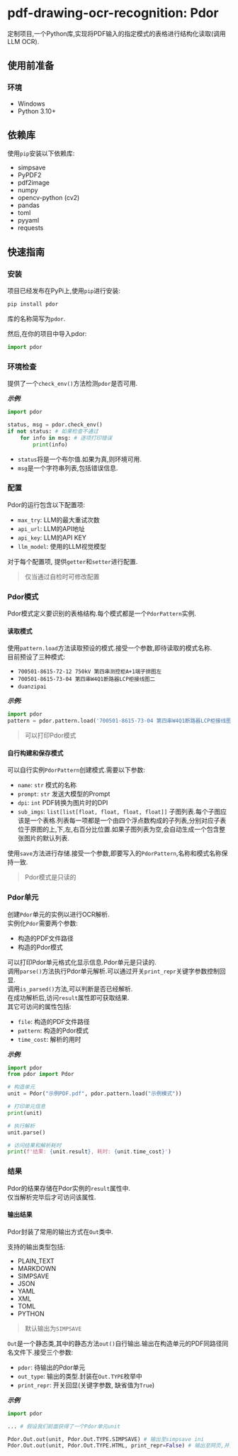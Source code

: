 # pdf-drawing-ocr-recognition: Pdor  

定制项目,一个Python库,实现将PDF输入的指定模式的表格进行结构化读取(调用LLM OCR).  

## 使用前准备  

### 环境  

- Windows  
- Python 3.10+  

## 依赖库  

使用`pip`安装以下依赖库:  

- simpsave
- PyPDF2
- pdf2image
- numpy
- opencv-python (cv2)
- pandas
- toml
- pyyaml
- requests

## 快速指南

### 安装  

项目已经发布在PyPi上,使用`pip`进行安装:  

```cmd
pip install pdor
```

库的名称简写为`pdor`.  

然后,在你的项目中导入pdor:  
```python
import pdor
```

### 环境检查

提供了一个`check_env()`方法检测`pdor`是否可用.  

***示例***:  
```python
import pdor

status, msg = pdor.check_env()
if not status: # 如果检查不通过
    for info in msg: # 逐项打印错误
        print(info)
```

- `status`将是一个布尔值.如果为真,则环境可用.  
- `msg`是一个字符串列表,包括错误信息.  

### 配置  

Pdor的运行包含以下配置项:  

- `max_try`: LLM的最大重试次数  
- `api_url`: LLM的API地址  
- `api_key`: LLM的API KEY  
- `llm_model`: 使用的LLM视觉模型  

对于每个配置项, 提供`getter`和`setter`进行配置.  

> 仅当通过自检时可修改配置  

### Pdor模式  

Pdor模式定义要识别的表格结构.每个模式都是一个`PdorPattern`实例.   

#### 读取模式  

使用`pattern.load`方法读取预设的模式.接受一个参数,即待读取的模式名称.  
目前预设了三种模式:  
- `700501-8615-72-12 750kV 第四串测控柜A+1端子排图左`  
- `700501-8615-73-04 第四串W4Q1断路器LCP柜接线图二`  
- `duanzipai`  

***示例:***  
```python
import pdor
pattern = pdor.pattern.load('700501-8615-73-04 第四串W4Q1断路器LCP柜接线图二')
```

> 可以打印Pdor模式  

#### 自行构建和保存模式  

可以自行实例`PdorPattern`创建模式.需要以下参数:  
- `name`: `str` 模式的名称
- `prompt`: `str` 发送大模型的Prompt  
- `dpi`: `int` PDF转换为图片时的DPI
- `sub_imgs`: `list[list[float, float, float, float]]` 子图列表.每个子图应该是一个表格.列表每一项都是一个由四个浮点数构成的子列表,分别对应子表位于原图的上,下,左,右百分比位置.如果子图列表为空,会自动生成一个包含整张图片的默认列表.  

使用`save`方法进行存储.接受一个参数,即要写入的`PdorPattern`,名称和模式名称保持一致.  

> Pdor模式是只读的  

### Pdor单元  

创建`Pdor`单元的实例以进行OCR解析.  
实例化`Pdor`需要两个参数:  

- 构造的PDF文件路径  
- 构造的Pdor模式  

可以打印Pdor单元格式化显示信息.Pdor单元是只读的.  
调用`parse()`方法执行Pdor单元解析.可以通过开关`print_repr`关键字参数控制回显.  
调用`is_parsed()`方法,可以判断是否已经解析.  
在成功解析后,访问`result`属性即可获取结果.  
其它可访问的属性包括:  

- `file`: 构造的PDF文件路径  
- `pattern`: 构造的Pdor模式  
- `time_cost`: 解析的用时  

***示例***:  

```python
import pdor
from pdor import Pdor

# 构造单元
unit = Pdor("示例PDF.pdf", pdor.pattern.load("示例模式"))

# 打印单元信息
print(unit)

# 执行解析
unit.parse()

# 访问结果和解析耗时
print(f'结果: {unit.result}, 耗时: {unit.time_cost}')
```

### 结果  

Pdor的结果存储在Pdor实例的`result`属性中.  
仅当解析完毕后才可访问该属性.  

#### 输出结果  

Pdor封装了常用的输出方式在`Out`类中.  

支持的输出类型包括:  

- PLAIN_TEXT  
- MARKDOWN  
- SIMPSAVE  
- JSON  
- YAML  
- XML  
- TOML
- PYTHON  

> 默认输出为`SIMPSAVE`  

`Out`是一个静态类,其中的静态方法`out()`自行输出.输出在构造单元的PDF同路径同名文件下.接受三个参数:  

- `pdor`: 待输出的Pdor单元  
- `out_type`: 输出的类型.封装在`Out.TYPE`枚举中  
- `print_repr`: 开关回显(关键字参数, 缺省值为`True`)  

***示例***
```python
import pdor

... # 假设我们前面获得了一个Pdor单元unit

Pdor.Out.out(unit, Pdor.Out.TYPE.SIMPSAVE) # 输出至simpsave ini
Pdor.Out.out(unit, Pdor.Out.TYPE.HTML, print_repr=False) # 输出至网页,并关闭回显  
```
